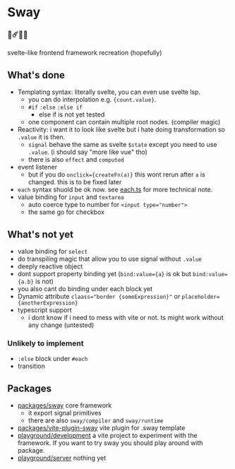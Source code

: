# Sway
### 🌟☄️🌸🎼
svelte-like frontend framework recreation (hopefully)

## What's done
- Templating syntax: literally svelte, you can even use svelte lsp.
    - you can do interpolation e.g. `{count.value}`.
    - `#if` `:else` `:else if`
        - else if is not yet tested
    - one component can contain multiple root nodes. (compiler magic)
- Reactivity: i want it to look like svelte but i hate doing transformation so `.value` it is then. 
    - `signal` behave the same as svelte `$state` except you need to use `.value`. (i should say "more like vue" tho)
    - there is also `effect` and `computed`
- event listener 
    - but if you do `onclick={createFn(a)}` this wont rerun after `a` is changed. this is to be fixed later
- `each` syntax shuold be ok now. see [each.ts](packages/sway/spec.md) for more technical note. 
- value binding for `input` and `textarea`
    - auto coerce type to number for `<input type="number">`
    - the same go for checkbox

## What's not yet
- value binding for `select`
- do transpiling magic that allow you to use signal without `.value`
- deeply reactive object
- dont support property binding yet (`bind:value={a}` is ok but `bind:value={a.b}` is not)
- you also cant do binding under each block yet
- Dynamic attribute `claass="border {someExpression}"` or `placeholder={anotherExpression}` 
- typescript support 
    - i dont know if i need to mess with vite or not. ts might work without any change (untested)

### Unlikely to implement
- `:else` block under `#each` 
- transition


## Packages
- [packages/sway](packages/sway) core framework
    - it export signal primitives
    - there are also `sway/compiler` and `sway/runtime`
- [packages/vite-plugin-sway](packages/vite-plugin-sway) vite plugin for .sway template 
- [playground/development](playground/development) a vite project to experiment with the framework. If you want to try sway you should play around with package. 
- [playground/server](playground/server) nothing yet
